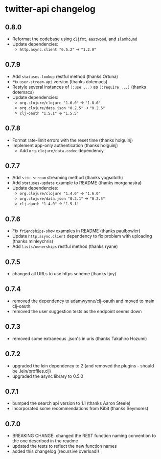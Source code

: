 # twitter-api changelog

## 0.8.0
* Reformat the codebase using [`cljfmt`](https://github.com/weavejester/cljfmt), [`eastwood`](https://github.com/jonase/eastwood), and [`slamhound`](https://github.com/technomancy/slamhound)
* Update dependencies:
  - `http.async.client "0.5.2"` -> `"1.2.0"`

## 0.7.9
* Add `statuses-lookup` restful method (thanks Ortuna)
* Fix `user-stream-api` version (thanks dotemacs)
* Restyle several instances of `(:use ...)` as `(:require ...)` (thanks dotemacs)
* Update dependencies:
  - `org.clojure/clojure "1.6.0"` -> `"1.8.0"`
  - `org.clojure/data.json "0.2.5"` -> `"0.2.6"`
  - `clj-oauth "1.5.1"` -> `"1.5.5"`

## 0.7.8
* Format rate-limit errors with the reset time (thanks holguinj)
* Implement app-only authentication (thanks holguinj)
  - Add `org.clojure/data.codec` dependency

## 0.7.7
* Add `site-stream` streaming method (thanks yogsototh)
* Add `statuses-update` example to README (thanks morganastra)
* Update dependencies:
  - `org.clojure/clojure "1.4.0"` -> `"1.6.0"`
  - `org.clojure/data.json "0.2.1"` -> `"0.2.5"`
  - `clj-oauth "1.4.0"` -> `"1.5.1"`

## 0.7.6
* Fix `friendships-show` examples in README (thanks paulbowler)
* Update `http.async.client` dependency to fix problem with uploading (thanks minleychris)
* Add `lists/ownerships` restful method (thanks ryane)

## 0.7.5
* changed all URLs to use https scheme (thanks tjoy)

## 0.7.4
* removed the dependency to adamwynne/clj-oauth and moved to main clj-oauth
* removed the user suggestion tests as the endpoint seems down

## 0.7.3
* removed some extraneous .json's in uris (thanks Takahiro Hozumi)

## 0.7.2
* upgraded the lein dependency to 2 (and removed the plugins - should be .lein/profiles.clj)
* upgraded the async library to 0.5.0

## 0.7.1
* bumped the search api version to 1.1 (thanks Aaron Steele)
* incorporated some recommendations from Kibit (thanks Seymores)

## 0.7.0
* BREAKING CHANGE: changed the REST function naming convention to the one described in the readme
* updated the tests to reflect the new function names
* added this changelog (recursive overload!)
